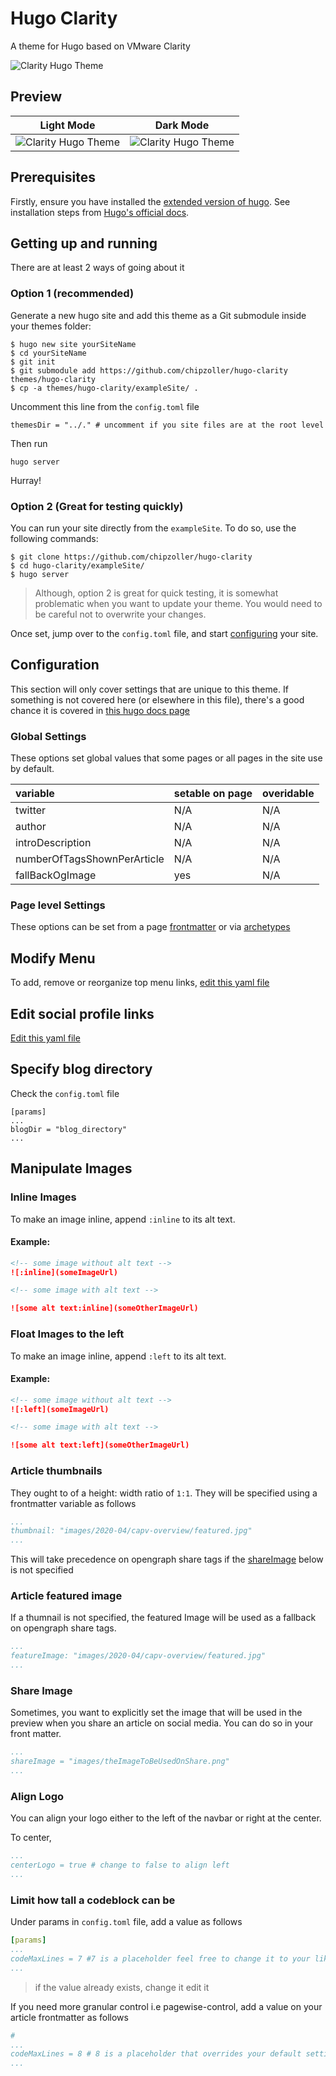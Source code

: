 # Hugo Clarity

A theme for Hugo based on VMware Clarity

![Clarity Hugo Theme](https://github.com/chipzoller/hugo-clarity/blob/master/images/screenshot.png)

## Preview

| Light Mode | Dark Mode |
|---| --- |
| ![Clarity Hugo Theme](https://github.com/chipzoller/hugo-clarity/blob/master/images/screenshot.png) | ![Clarity Hugo Theme](https://github.com/chipzoller/hugo-clarity/blob/master/images/screenshot-darkmode.png) |

## Prerequisites

Firstly, ensure you have installed the [extended version of hugo](https://github.com/gohugoio/hugo/releases). See installation steps from [Hugo's official docs](https://gohugo.io/getting-started/installing/). 

## Getting up and running

There are at least 2 ways of going about it

### Option 1 (recommended)

Generate a new hugo site and add this theme as a Git submodule inside your themes folder:
  
```
$ hugo new site yourSiteName
$ cd yourSiteName
$ git init
$ git submodule add https://github.com/chipzoller/hugo-clarity themes/hugo-clarity
$ cp -a themes/hugo-clarity/exampleSite/ .
```

Uncomment this line from the `config.toml` file

```
themesDir = "../." # uncomment if you site files are at the root level
```

Then run

```
hugo server
```

Hurray!

### Option 2 (Great for testing quickly)

You can run your site directly from the `exampleSite`. To do so, use the following commands:

```
$ git clone https://github.com/chipzoller/hugo-clarity
$ cd hugo-clarity/exampleSite/
$ hugo server
```

> Although, option 2 is great for quick testing, it is somewhat problematic when you want to update your theme. You would need to be careful not to overwrite your changes.

Once set, jump over to the `config.toml` file, and start [configuring](#configuration) your site.

## Configuration

This section will only cover settings that are unique to this theme. If something is not covered here (or elsewhere in this file), there's a good chance it is covered in [this hugo docs page](https://gohugo.io/getting-started/configuration/#configuration-file)

### Global Settings

These options set global values that some pages or all pages in the site use by default.

| variable | setable on page | overidable |
|:---- | ---- | ---- |
| twitter | N/A | N/A |
| author | N/A | N/A |
| introDescription | N/A | N/A |
| numberOfTagsShownPerArticle | N/A | N/A |
| fallBackOgImage | yes | N/A |

### Page level Settings

These options can be set from a page [frontmatter](https://gohugo.io/content-management/front-matter#readout) or via [archetypes](https://gohugo.io/content-management/archetypes/#readout)

## Modify Menu

To add, remove or reorganize top menu links, [edit this yaml file](https://github.com/chipzoller/hugo-clarity/blob/master/exampleSite/data/menu.yaml)

## Edit social profile links

[Edit this yaml file](https://github.com/chipzoller/hugo-clarity/blob/master/exampleSite/data/social.yaml)

## Specify blog directory

Check the `config.toml` file

```
[params]
...
blogDir = "blog_directory"
...
```

## Manipulate Images
### Inline Images

To make an image inline, append `:inline` to its alt text.

#### Example:

```markdown
<!-- some image without alt text -->
![:inline](someImageUrl)

<!-- some image with alt text -->

![some alt text:inline](someOtherImageUrl)
```
### Float Images to the left

To make an image inline, append `:left` to its alt text.

#### Example:

```markdown
<!-- some image without alt text -->
![:left](someImageUrl)

<!-- some image with alt text -->

![some alt text:left](someOtherImageUrl)
```

### Article thumbnails

They ought to of a height: width ratio of `1:1`. They will be specified using a frontmatter variable as follows

```yaml
...
thumbnail: "images/2020-04/capv-overview/featured.jpg"
...
```

This will take precedence on opengraph share tags if the [shareImage](#share-image) below is not specified

### Article featured image

If a thumnail is not specified, the featured Image will be used as a fallback on opengraph share tags.

```yaml
...
featureImage: "images/2020-04/capv-overview/featured.jpg"
...
```

### Share Image

Sometimes, you want to explicitly set the image that will be used in the preview when you share an article on social media. You can do so in your front matter.

```yaml
...
shareImage = "images/theImageToBeUsedOnShare.png"
...
```

### Align Logo

You can align your logo either to the left of the navbar or right at the center.

To center, 

```yaml
...
centerLogo = true # change to false to align left
...
```

### Limit how tall a codeblock can be

Under params in `config.toml` file, add a value as follows

```yaml
[params]
...
codeMaxLines = 7 #7 is a placeholder feel free to change it to your liking
...
```

> if the value already exists, change it edit it

If you need more granular control i.e pagewise-control, add a value on your article frontmatter as follows

```yaml
# 
...
codeMaxLines = 8 # 8 is a placeholder that overrides your default settings set from the previous snippet .feel free to change it to your liking
...
```
